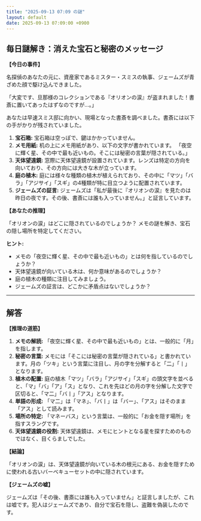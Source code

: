 ```yaml
---
title: "2025-09-13 07:09 の謎"
layout: default
date: 2025-09-13 07:09:00 +0900
---
```

## 毎日謎解き：消えた宝石と秘密のメッセージ

**【今日の事件】**

名探偵のあなたの元に、資産家であるミスター・スミスの執事、ジェームズが青ざめた顔で駆け込んできました。

「大変です、旦那様のコレクションである『オリオンの涙』が盗まれました！書斎に置いてあったはずなのですが…。」

あなたは早速スミス邸に向かい、現場となった書斎を調べました。書斎には以下の手がかりが残されていました。

1.  **宝石箱:** 宝石箱は空っぽで、鍵はかかっていません。
2.  **メモ用紙:** 机の上にメモ用紙があり、以下の文字が書かれています。
    「夜空に輝く星、その中で最も近いもの。そこには秘密の言葉が隠されている。」
3.  **天体望遠鏡:** 窓際に天体望遠鏡が設置されています。レンズは特定の方向を向いており、その方向には大きな木が立っています。
4.  **庭の植木:** 庭には様々な種類の植木が植えられており、その中に「マツ」「バラ」「アジサイ」「スギ」の4種類が特に目立つように配置されています。
5.  **ジェームズの証言:** ジェームズは「私が最後に『オリオンの涙』を見たのは昨日の夜です。その後、書斎には誰も入っていません。」と証言しています。

**【あなたの推理】**

「オリオンの涙」はどこに隠されているのでしょうか？ メモの謎を解き、宝石の隠し場所を特定してください。

**ヒント:**

*   メモの「夜空に輝く星、その中で最も近いもの」とは何を指しているのでしょうか？
*   天体望遠鏡が向いている木は、何か意味があるのでしょうか？
*   庭の植木の種類に注目してみましょう。
*   ジェームズの証言は、どこかに矛盾点はないでしょうか？

---

## 解答

**【推理の道筋】**

1.  **メモの解読:** 「夜空に輝く星、その中で最も近いもの」とは、一般的に「月」を指します。
2.  **秘密の言葉:** メモには「そこには秘密の言葉が隠されている」と書かれています。月の「ツキ」という言葉に注目し、月の字を分解すると「二」「丨」となります。
3.  **植木の配置:** 庭の植木「マツ」「バラ」「アジサイ」「スギ」の頭文字を並べると、「マ」「バ」「ア」「ス」となり、これを先ほどの月の字を分解した文字で区切ると、「マ二」「バ丨」「アス」となります。
4.  **単語の形成:** 「マ二」は「マネ」、「バ丨」は「バー」、「アス」はそのまま「アス」として読みます。
5.  **場所の特定:** 「マネーバス」という言葉は、一般的に「お金を隠す場所」を指すスラングです。
6.  **天体望遠鏡の役割:** 天体望遠鏡は、メモにヒントとなる星を探すためのものではなく、目くらましでした。

**【結論】**

「オリオンの涙」は、天体望遠鏡が向いている木の根元にある、お金を隠すために使われる古いバーベキューセットの中に隠されています。

**【ジェームズの嘘】**

ジェームズは「その後、書斎には誰も入っていません」と証言しましたが、これは嘘です。犯人はジェームズであり、自分で宝石を隠し、盗難を偽装したのです。
